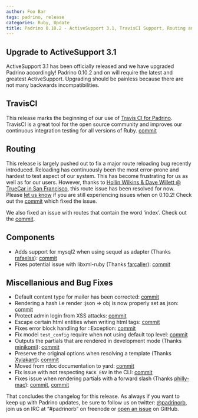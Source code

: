 ```yaml
---
author: Foo Bar
tags: padrino, release
categories: Ruby, Update
title: Padrino 0.10.2 - ActiveSupport 3.1, TravisCI Support, Routing and Misc Bug Fixes Galore
---
```


## Upgrade to ActiveSupport 3.1

ActiveSupport 3.1 has been officially released and we have upgraded Padrino accordingly! Padrino 0.10.2 and on will
require the latest and greatest ActiveSupport. Upgrading should be painless because there are not many backwards
incompatibilities.


## TravisCI

This release marks the beginning of our use of [Travis CI for
Padrino](http://travis-ci.org/#!/padrino/padrino-framework). TravisCI is a great tool for the open source community and
improves our continuous integration testing for all versions of Ruby.
[commit](https://github.com/padrino/padrino-framework/commit/5e7f244de66bf412e5183b50827019d894eb6e4d)


## Routing

This release is largely pushed out to fix a major route reloading bug recently introduced. Reloading has continuously
been the most error-prone and hardest to test aspect of our system. This has become frustrating for us as well as for
our users. However, thanks to
[Hollin Wilkins & Dave Willett @ TrueCar in San Francisco](https://github.com/chromaticbum), this route issue has been
resolved for now. Please [let us know](https://github.com/padrino/padrino-framework/issues) if you are still
experiencing issues when on 0.10.2!  Check out the
[commit](https://github.com/padrino/padrino-framework/commit/0a09adce5bd84a1d201576fa8046f1d4210d27d6) which fixed the
issue.


We also fixed an issue with routes that contain the word ‘index’. Check out the
[commit](https://github.com/padrino/padrino-framework/commit/506ad5414279d737908d7d97f6c244a31b3a1828).


## Components

- Adds support for mysql2 when using sequel as adapter (Thanks [rafaelss](https://github.com/rafaelss)):
  [commit](https://github.com/padrino/padrino-framework/commit/a447f0d6129a90fa9baa3c8c1dc1e0ecd76bf692)
- Fixes potential issue with libxml-ruby (Thanks [farcaller](https://github.com/farcaller)):
  [commit](https://github.com/padrino/padrino-framework/commit/a492a5bb648827e924c750dc8435dc5b25dc43ea)


## Miscellanious and Bug Fixes

- Default content type for mailer has been corrected:
  [commit](https://github.com/padrino/padrino-framework/commit/8496dca3ce1c1666c72af511287769227c261afb)
- Rendering a hash i.e render :json => obj is now properly set as json:
  [commit](https://github.com/padrino/padrino-framework/commit/807658be63d9b391d72d8482586e1402a2107d1a)
- Protect admin login from XSS attacks:
  [commit](https://github.com/padrino/padrino-framework/commit/9f4c3158c23daa8140f917d9210aefda8467df7f)
- Escape certain html entities when writing html tags:
  [commit](https://github.com/padrino/padrino-framework/commit/7a3d0b38b3a4b5e71c553248d149bab38d8338ae)
- Fixes error block handling for ::Exception:
  [commit](https://github.com/padrino/padrino-framework/commit/8daec1d3fcf69e6ce8ca95d09c12f06c037acd79)
- Fix model `test_config` require when not using default top level:
  [commit](https://github.com/padrino/padrino-framework/commit/b44b5ac49db9a7b3fa2d3abc76ce40ab3345781e)
- Outputs the partials that are rendered in development mode (Thanks [minikomi](https://github.com/minikomi)):
  [commit](https://github.com/padrino/padrino-framework/commit/d4c3b41ca1c8fe80d68254b36796d088a2ad88ad)
- Preserve the original options when resolving a template (Thanks [Xylakant](https://github.com/Xylakant)):
  [commit](https://github.com/padrino/padrino-framework/commit/bf7c898a716a7c653d243bab42734d1700657dfd)
- Moved from rdoc documentation to yard:
  [commit](https://github.com/padrino/padrino-framework/commit/7c5c60475c3909e0c0c1d7ba4057b215e2ff1a59)
- Fix issue with not respecting `RACK_ENV` in the CLI:
  [commit](https://github.com/padrino/padrino-framework/commit/5d631d47ecc7617f22dda21de3d607893a60d453)
- Fixes issue when rendering partials with a forward slash (Thanks [philly-mac](https://github.com/philly-mac)):
  [commit](https://github.com/padrino/padrino-framework/commit/29c8c37bf583eb1108eeb4c431def0c820b821b4),
  [commit](https://github.com/padrino/padrino-framework/commit/5f1fcabdbde0457afb058d4a5109542a016c90c0)


That concludes the changelog for this release. As always if you want to keep up with Padrino updates, be sure to follow
us on twitter: [@padrinorb](http://twitter.com/#!/padrinorb), join us on IRC at “#padrinorb” on freenode or
[open an issue](https://github.com/padrino/padrino-framework/issues) on GitHub.

